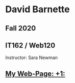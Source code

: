 # David Barnette
## Fall 2020 
## IT162 / Web120  
Instructor: Sara Newman
## [My Web-Page: +1:](https://www.barnettedev.com/)

